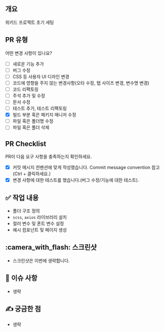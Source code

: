 ## 개요
위키드 프로젝트 초기 세팅
<!---- 변경 사항 및 관련 이슈에 대해 간단하게 작성해주세요. 어떻게보다 무엇을 왜 수정했는지 설명해주세요. -->

<!---- Resolves: #(Isuue Number) -->

## PR 유형
어떤 변경 사항이 있나요?

- [ ] 새로운 기능 추가
- [ ] 버그 수정
- [ ] CSS 등 사용자 UI 디자인 변경
- [ ] 코드에 영향을 주지 않는 변경사항(오타 수정, 탭 사이즈 변경, 변수명 변경)
- [ ] 코드 리팩토링
- [ ] 주석 추가 및 수정
- [ ] 문서 수정
- [ ] 테스트 추가, 테스트 리팩토링
- [x] 빌드 부분 혹은 패키지 매니저 수정
- [ ] 파일 혹은 폴더명 수정
- [ ] 파일 혹은 폴더 삭제

## PR Checklist
PR이 다음 요구 사항을 충족하는지 확인하세요.

- [x] 커밋 메시지 컨벤션에 맞게 작성했습니다.  Commit message convention 참고  (Ctrl + 클릭하세요.) 
- [x] 변경 사항에 대한 테스트를 했습니다.(버그 수정/기능에 대한 테스트).

## :white_check_mark: 작업 내용
- 폴더 구조 정의
- `scss`, `axios` 라이브러리 설치
- 컬러 변수 및 폰트 변수 설정
- 예시 컴포넌트 및 페이지 생성

## :camera_with_flash: 스크린샷
- 스크린샷은 이번에 생략합니다.

## :pushpin: 이슈 사항
- 생략

## :writing_hand: 궁금한 점
- 생략
